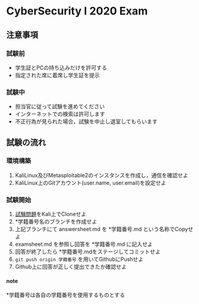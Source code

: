 # CyberSecurity I 2020 Exam

## 注意事項

### 試験前

- 学生証とPCの持ち込みだけを許可する
- 指定された席に着席し学生証を提示

### 試験中

- 担当官に従って試験を進めてください
- インターネットでの検索は許可します
- 不正行為が見られた場合，試験を中止し退室してもらいます

## 試験の流れ

### 環境構築

1. KaliLinux及びMetasploitable2のインスタンスを作成し，通信を確認せよ
2. KaliLinux上のGitアカウント(user.name, user.email)を設定せよ

### 試験開始

1. [試験問題](https://github.com/omas-public/exam20201125)をKali上でCloneせよ
2. *学籍番号名のブランチを作成せよ
3. 上記ブランチにて answersheet.md を *学籍番号.md という名称でCopyせよ
4. examsheet.md を参照し回答を *学籍番号.md に記入せよ
5. 回答が終了したら *学籍番号.mdをステージしてコミットせよ
6. ```git push origin 学籍番号``` を用いてGithubにPushせよ
7. Github上に回答が正しく提出できたか確認せよ

#### note

*学籍番号は各自の学籍番号を使用するものとする